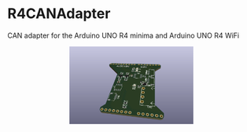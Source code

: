 # R4CANAdapter
CAN adapter for the Arduino UNO R4 minima and Arduino UNO R4 WiFi

<p align="center">
  <img src="docs/images/R4CANAdapter_rendering.png" width="50%">
</p>
